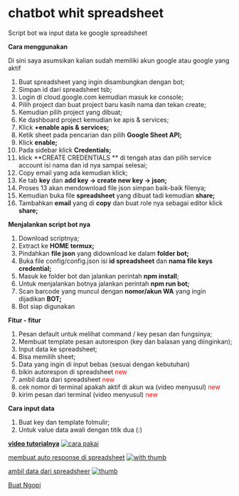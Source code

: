 # chatbot whit spreadsheet

Script bot wa input data ke google spreadsheet

**Cara menggunakan**

Di sini saya asumsikan kalian sudah memiliki akun google atau google yang aktif



1. Buat spreadsheet yang ingin disambungkan dengan bot;
2. Simpan id dari spreadsheet tsb;
3. Login di cloud.google.com kemudian masuk ke console;
4. Pilih project dan buat project baru kasih nama dan tekan create;
5. Kemudian pilih project yang dibuat;
6. Ke dashboard project kemudian ke apis & services;
7. Klick **+enable apis & services;**
8. Ketik sheet pada pencarian dan pilih **Google Sheet API;**
9. Klick **enable;**
10. Pada sidebar klick **Credentials;**
11. klick **CREATE CREDENTIALS ** di tengah atas dan pilih service account isi nama dan id nya sampai selesai;
12. Copy email yang ada kemudian klick;
13. Ke tab **key** dan **add key -> create new key -> json;**
14. Proses 13 akan mendownload file json simpan baik-baik filenya;
15. Kemudian buka file **spreadsheet** yang dibuat tadi kemudian **share;**
16. Tambahkan **email** yang di **copy** dan buat role nya sebagai editor klick **share;**

**Menjalankan script bot nya**



1. Download scriptnya;
2. Extract ke **HOME termux;**
3. Pindahkan **file json** yang didownload ke dalam **folder bot;**
4. Buka file config/config.json isi **id spreadsheet** dan **nama file keys credential;**
5. Masuk ke folder bot dan jalankan perintah **npm install**;
6. Untuk menjalankan botnya jalankan perintah **npm run bot;**
7. Scan barcode yang muncul dengan **nomor/akun WA** yang ingin dijadikan **BOT;**
8. Bot siap digunakan

**Fitur - fitur**



1. Pesan default untuk melihat command / key pesan dan fungsinya;
2. Membuat template pesan autorespon (key dan balasan yang diinginkan);
3. Input data ke spreadsheet;
4. Bisa memilih sheet;
5. Data yang ingin di input bebas (sesuai dengan kebutuhan)
6. bikin autorespon di spreadsheet <span style="color:red">new</span>
7. ambil data dari spreadsheet <span style="color:red">new</span>
8. cek nomor di terminal apakah aktif di akun wa (video menyusul) <span style="color:red">new</span>
9. kirim pesan dari terminal (video menyusul) <span style="color:red">new</span>

**Cara input data**



1. Buat key dan template folmulir;
2. Untuk value data awali dengan titik dua (:)

[**video tutorialnya**](https://youtu.be/b5GwwbGStHc)
[![cara pakai](http://i3.ytimg.com/vi/b5GwwbGStHc/hqdefault.jpg)](https://youtu.be/b5GwwbGStHc)

[membuat auto response di spreadsheet](https://youtu.be/vZsK3uJJaeA)
[![with thumb](http://i3.ytimg.com/vi/vZsK3uJJaeA/hqdefault.jpg)](https://youtu.be/vZsK3uJJaeA)

[ambil data dari spreadsheer](https://youtu.be/3CyTAIvr354)
[![thumb](http://i3.ytimg.com/vi/3CyTAIvr354/hqdefault.jpg)](https://youtu.be/3CyTAIvr354)

[Buat Ngopi](https://saweria.co/fathb)